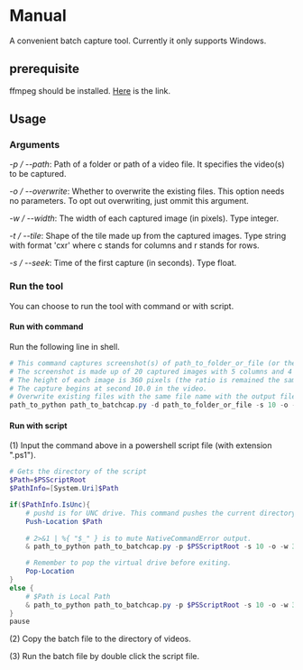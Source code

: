 # Manual

A convenient batch capture tool. Currently it only supports Windows.

## prerequisite

ffmpeg should be installed. [Here](https://ffmpeg.org/download.html) is the link.

## Usage

### Arguments

*-p / --path*: Path of a folder or path of a video file. It specifies the video(s) to be captured.

*-o / --overwrite*: Whether to overwrite the existing files. This option needs no parameters. To opt out overwriting, just ommit this argument.

*-w / --width*: The width of each captured image (in pixels). Type integer.

*-t / --tile*: Shape of the tile made up from the captured images. Type string with format 'cxr' where c stands for columns and r stands for rows.

*-s / --seek*: Time of the first capture (in seconds). Type float.

### Run the tool

You can choose to run the tool with command or with script.

#### Run with command

Run the following line in shell.

```powershell
# This command captures screenshot(s) of path_to_folder_or_file (or the videos under the folder).
# The screenshot is made up of 20 captured images with 5 columns and 4 rows.
# The height of each image is 360 pixels (the ratio is remained the same as the video).
# The capture begins at second 10.0 in the video.
# Overwrite existing files with the same file name with the output files.
path_to_python path_to_batchcap.py -d path_to_folder_or_file -s 10 -o -w 360 -t 5x4
```

#### Run with script

(1) Input the command above in a powershell script file (with extension ".ps1").

```powershell
# Gets the directory of the script
$Path=$PSScriptRoot
$PathInfo=[System.Uri]$Path

if($PathInfo.IsUnc){
    # pushd is for UNC drive. This command pushes the current directory of the batch file to a virtual drive.
    Push-Location $Path
    
    # 2>&1 | %{ "$_" } is to mute NativeCommandError output.
    & path_to_python path_to_batchcap.py -p $PSScriptRoot -s 10 -o -w 360 -t 5x4 2>&1 | %{ "$_" }

    # Remember to pop the virtual drive before exiting.
    Pop-Location
}
else {
    # $Path is Local Path
    & path_to_python path_to_batchcap.py -p $PSScriptRoot -s 10 -o -w 360 -t 5x4 2>&1 | %{ "$_" }
}
pause
```

(2) Copy the batch file to the directory of videos.

(3) Run the batch file by double click the script file.
